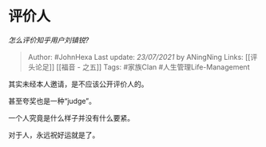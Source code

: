 # 评价人
*怎么评价知乎用户刘镇锐?*

> Author: #JohnHexa
Last update: *23/07/2021* by ANingNing
Links: [[评头论足]] [[福音 - 之五]]
Tags: #家族Clan #人生管理Life-Management 

 
其实未经本人邀请，是不应该公开评价人的。

甚至夸奖也是一种“judge”。

一个人究竟是什么样子并没有什么要紧。

对于人，永远祝好运就是了。




